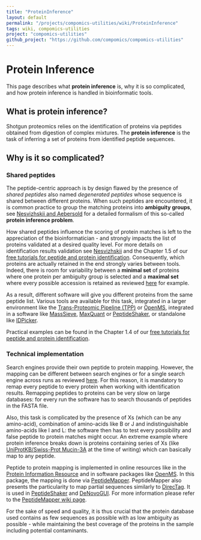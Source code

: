 ```yaml
---
title: "ProteinInference"
layout: default
permalink: "/projects/compomics-utilities/wiki/ProteinInference"
tags: wiki, compomics-utilities
project: "compomics-utilities"
github_project: "https://github.com/compomics/compomics-utilities"
---
```


# Protein Inference #

This page describes what **protein inference** is, why it is so complicated, and how protein inference is handled in bioinformatic tools.

## What is protein inference? ##

Shotgun proteomics relies on the identification of proteins via peptides obtained from digestion of complex mixtures. The **protein inference** is the task of inferring a set of proteins from identified peptide sequences.

## Why is it so complicated? ##

### Shared peptides ###

The peptide-centric approach is by design flawed by the presence of _shared peptides_ also named _degenerated peptides_ whose sequence is shared between different proteins. When such peptides are encountered, it is common practice to group the matching proteins into **ambiguity groups**, see [Nesvizhskii and Aebersold](http://www.mcponline.org/cgi/pmidlookup?view=long&pmid=16009968) for a detailed formalism of this so-called **protein inference problem**.

How shared peptides influence the scoring of protein matches is left to the appreciation of the bioinformatician - and strongly impacts the list of proteins validated at a desired quality level. For more details on identification results validation see [Nesvizhskii](http://www.ncbi.nlm.nih.gov/pubmed/?term=20816881) and the Chapter 1.5 of our [free tutorials for peptide and protein identification](http://compomics.com/bioinformatics-for-proteomics/).
Consequently, which proteins are actually retained in the end strongly varies between tools. Indeed, there is room for variability between a **minimal set** of proteins where one protein per ambiguity group is selected and a **maximal set** where every possible accession is retained as reviewed [here](http://www.expert-reviews.com/doi/abs/10.1586/epr.12.51?url_ver=Z39.88-2003&rfr_id=ori:rid:crossref.org&rfr_dat=cr_pub%3dpubmed) for example.

As a result, different software will give you different proteins from the same peptide list. Various tools are available for this task, integrated in a larger environment like the [Trans-Proteomic Pipeline (TPP)](http://tools.proteomecenter.org/wiki/index.php?title=Software:TPP) or [OpenMS](http://open-ms.sourceforge.net/), integrated in a software like  [MassSieve](http://www.ncbi.nlm.nih.gov/staff/slottad/MassSieve/), [MaxQuant](http://www.maxquant.org/) or [PeptideShaker](https://code.google.com/p/peptide-shaker/), or standalone like [IDPicker](http://fenchurch.mc.vanderbilt.edu/software.php).

Practical examples can be found in the Chapter 1.4 of our [free tutorials for peptide and protein identification](http://compomics.com/bioinformatics-for-proteomics/).

### Technical implementation ###

Search engines provide their own peptide to protein mapping. However, the mapping can be different between search engines or for a single search engine across runs as reviewed [here](http://www.sciencedirect.com/science/article/pii/S1570963913002562). For this reason, it is mandatory to remap every peptide to every protein when working with identification results. Remapping peptides to proteins can be very slow on large databases: for every run the software has to search thousands of peptides in the FASTA file.

Also, this task is complicated by the presence of Xs (which can be any amino-acid), combination of amino-acids like B or J and indistinguishable amino-acids like I and L: the software then has to test every possibility and false peptide to protein matches might occur. An extreme example where protein inference breaks down is proteins containing series of Xs (like [UniProtKB/Swiss-Prot Mucin-3A](http://www.uniprot.org/uniprot/Q02505) at the time of writing) which can basically map to any peptide.

Peptide to protein mapping is implemented in online resources like in the [Protein Information Resource](http://proteininformationresource.org/peptide.shtml) and in software packages like [OpenMS](http://open-ms.sourceforge.net/). In this package, the mapping is done via [PeptideMapper](/projects/compomics-utilities/wiki/peptidemapper). PeptideMapper also presents the particularity to map partial sequences similarly to [DirecTag](http://www.ncbi.nlm.nih.gov/pubmed/18630943). It is used in [PeptideShaker](http://compomics.github.io/projects/peptide-shaker.html) and [DeNovoGUI](http://compomics.github.io/projects/denovogui.html). For more information please refer to the [PeptideMapper wiki page](/projects/compomics-utilities/wiki/peptidemapper).

For the sake of speed and quality, it is thus crucial that the protein database used contains as few sequences as possible with as low ambiguity as possible - while maintaining the best coverage of the proteins in the sample including potential contaminants.
